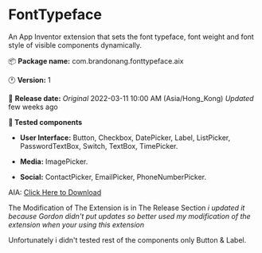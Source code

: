 # FontTypeface
An App Inventor extension that sets the font typeface, font weight and font style of visible components dynamically.

:package: **Package name:** com.brandonang.fonttypeface.aix

:clock1: **Version:** 1

:date: **Release date:** *Original* 2022-03-11 10:00 AM (Asia/Hong_Kong) *Updated* few weeks ago

**:ticket: Tested components** 

* **User Interface:**  Button, Checkbox, DatePicker, Label, ListPicker, PasswordTextBox, Switch, TextBox, TimePicker. 

* **Media:** ImagePicker.

* **Social:** ContactPicker, EmailPicker, PhoneNumberPicker.

AIA: <a href="https://github.com/bextdev797/FontTypeface/raw/main/FontTypeface.aia">Click Here to Download</a>

The Modification of The Extension is in The Release Section *i updated it because Gordon didn't put updates so better used my modification of the extension when your using this extension*

Unfortunately i didn't tested rest of the components only Button & Label.
